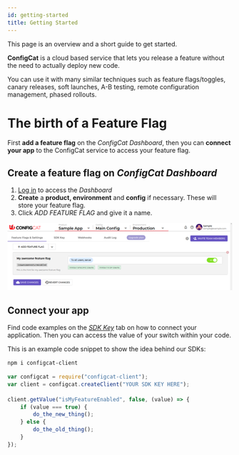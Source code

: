 ```yaml
---
id: getting-started
title: Getting Started
---
```

This page is an overview and a short guide to get started.

**ConfigCat** is a cloud based service that lets you release a feature without the need to actually deploy new code.

You can use it with many similar techniques such as feature flags/toggles, canary releases, soft launches, A-B testing, remote configuration management, phased rollouts.

# The birth of a Feature Flag

First **add a feature flag** on the *ConfigCat Dashboard*, 
then you can **connect your app** to the ConfigCat service to access your feature flag.

## Create a feature flag on *ConfigCat Dashboard*
1. <a href="https://app.configcat.com/login" target="_blank">Log in</a> to access the *Dashboard*
2. **Create** a **product, environment** and  **config** if necessary. These will store your feature flag.
3. Click *ADD FEATURE FLAG* and give it a name.

![getting-started](assets/getting-started-1.png)

## Connect your app
Find code examples on the <a href="https://app.configcat.com/sdkkey" target="_blank">*SDK Key*</a> tab on how to connect your application.
Then you can access the value of your switch within your code.

This is an example code snippet to show the idea behind our SDKs:
```bash
npm i configcat-client
```
```js
var configcat = require("configcat-client");
var client = configcat.createClient("YOUR SDK KEY HERE");

client.getValue("isMyFeatureEnabled", false, (value) => {
    if (value === true) {
        do_the_new_thing();
    } else {
        do_the_old_thing();
    }
});
```
